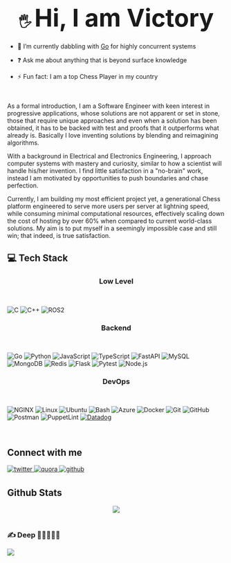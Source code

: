 <div align="center">

<h1><strong>🖐️ <span style="font-size:2em;">Hi, I am Victory</span></strong></h1>

</div>  
  

- 🌱 I’m currently dabbling with [Go](https://golang.org/) for highly concurrent systems

- ❓ Ask me about anything that is beyond surface knowledge

- ⚡ Fun fact: I am a top Chess Player in my country

<br/>

As a formal introduction, I am a Software Engineer with keen interest in progressive applications, whose solutions are not apparent or set in stone, those that require unique approaches and even when a solution has been obtained, it has to be backed with test and proofs that it outperforms what already is. Basically I love inventing solutions by blending and reimagining algorithms.

With a background in Electrical and Electronics Engineering, I approach computer systems with mastery and curiosity, similar to how a scientist will handle his/her invention. I find little satisfaction in a "no-brain" work, instead I am motivated by opportunities to push boundaries and chase perfection.

Currently, I am building my most efficient project yet, a generational Chess platform engineered to serve more users per server at lightning speed, while consuming minimal computational resources, effectively scaling down the cost of hosting by over 60% when compared to current world-class solutions. My aim is to put myself in a seemingly impossible case and still win; that indeed, is true satisfaction.

## 💻 Tech Stack


<div align="center">

### Low Level

</div> <br>

![C](https://img.shields.io/badge/c-%2300599C.svg?style=for-the-badge&logo=c&logoColor=white) ![C++](https://img.shields.io/badge/c++-%2300599C.svg?style=for-the-badge&logo=c%2B%2B&logoColor=white) ![ROS2](https://img.shields.io/badge/ROS2-%2300599C.svg?style=for-the-badge&logo=ros&logoColor=white)



<div align="center">

### Backend

</div> <br>

![Go](https://img.shields.io/badge/go-%2300ADD8.svg?style=for-the-badge&logo=go&logoColor=white) ![Python](https://img.shields.io/badge/python-3670A0?style=for-the-badge&logo=python&logoColor=ffdd54) ![JavaScript](https://img.shields.io/badge/javascript-%23323330.svg?style=for-the-badge&logo=javascript&logoColor=%23F7DF1E) ![TypeScript](https://img.shields.io/badge/typescript-%23007ACC.svg?style=for-the-badge&logo=typescript&logoColor=white) ![FastAPI](https://img.shields.io/badge/FastAPI-005571?style=for-the-badge&logo=fastapi) ![MySQL](https://img.shields.io/badge/mysql-4479A1.svg?style=for-the-badge&logo=mysql&logoColor=white) ![MongoDB](https://img.shields.io/badge/MongoDB-%234ea94b.svg?style=for-the-badge&logo=mongodb&logoColor=white) ![Redis](https://img.shields.io/badge/redis-%23DD0031.svg?style=for-the-badge&logo=redis&logoColor=white) ![Flask](https://img.shields.io/badge/flask-%23000.svg?style=for-the-badge&logo=flask&logoColor=white) ![Pytest](https://img.shields.io/badge/pytest-%230A595B.svg?style=for-the-badge&logo=pytest&logoColor=white)   ![Node.js](https://img.shields.io/badge/node.js-6DA55F?style=for-the-badge&logo=node.js&logoColor=white)

<div align="center">

### DevOps

</div> <br>

 ![NGINX](https://img.shields.io/badge/nginx-%23009639.svg?style=for-the-badge&logo=nginx&logoColor=white) ![Linux](https://img.shields.io/badge/Linux-FCC624?style=for-the-badge&logo=linux&logoColor=black) ![Ubuntu](https://img.shields.io/badge/Ubuntu-E95420?style=for-the-badge&logo=ubuntu&logoColor=white) ![Bash](https://img.shields.io/badge/bash-%23121011.svg?style=for-the-badge&logo=gnu-bash&logoColor=white) ![Azure](https://img.shields.io/badge/azure-%230072C6.svg?style=for-the-badge&logo=microsoftazure&logoColor=white) ![Docker](https://img.shields.io/badge/docker-%230db7ed.svg?style=for-the-badge&logo=docker&logoColor=white)
 ![Git](https://img.shields.io/badge/git-%23F05033.svg?style=for-the-badge&logo=git&logoColor=white) ![GitHub](https://img.shields.io/badge/github-%23121011.svg?style=for-the-badge&logo=github&logoColor=white) ![Postman](https://img.shields.io/badge/Postman-FF6C37?style=for-the-badge&logo=postman&logoColor=white) ![PuppetLint](https://img.shields.io/badge/Puppet%20Lint-%23FFAE42.svg?style=for-the-badge&logo=puppet&logoColor=white) [![Datadog](https://img.shields.io/badge/Datadog-%23333.svg?style=for-the-badge&logo=datadog&logoColor=white)](https://www.datadoghq.com/)

<br/>


## Connect with me
<a href="https://twitter.com/Victory2702" target="_blank">
<img src=https://img.shields.io/badge/twitter-%2300acee.svg?&style=for-the-badge&logo=twitter&logoColor=white alt=twitter style="margin-bottom: 5px;" />
</a>
<a href="https://www.quora.com/profile/Victory-Chibuike-2" target="_blank">
<img src="https://img.shields.io/badge/quora-%23B92B27.svg?&style=for-the-badge&logo=quora&logoColor=white" alt="quora" style="margin-bottom: 5px;" />
</a>
<a href="https://github.com/VicTheM" target="_blank">
<img src=https://img.shields.io/badge/github-%2324292e.svg?&style=for-the-badge&logo=github&logoColor=white alt=github style="margin-bottom: 5px;" />
</a>  
</div>  
  

<br/>  


## Github Stats  
<div align="center"><img src="https://github-readme-stats.vercel.app/api?username=VicTheM&show_icons=true&count_private=true&hide_border=true&theme=dark" align="center" /></div>
<br/>  

### ✍️ Deep 🤩🤩🤩🤩🤩
![](https://quotes-github-readme.vercel.app/api?type=horizontal&theme=dark)
